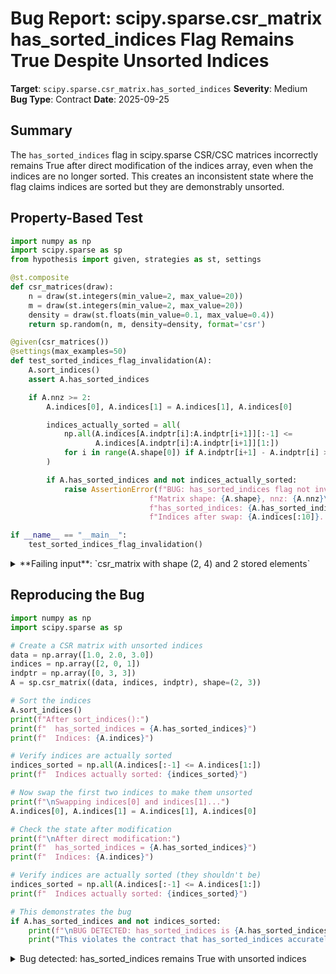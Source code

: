 # Bug Report: scipy.sparse.csr_matrix has_sorted_indices Flag Remains True Despite Unsorted Indices

**Target**: `scipy.sparse.csr_matrix.has_sorted_indices`
**Severity**: Medium
**Bug Type**: Contract
**Date**: 2025-09-25

## Summary

The `has_sorted_indices` flag in scipy.sparse CSR/CSC matrices incorrectly remains True after direct modification of the indices array, even when the indices are no longer sorted. This creates an inconsistent state where the flag claims indices are sorted but they are demonstrably unsorted.

## Property-Based Test

```python
import numpy as np
import scipy.sparse as sp
from hypothesis import given, strategies as st, settings

@st.composite
def csr_matrices(draw):
    n = draw(st.integers(min_value=2, max_value=20))
    m = draw(st.integers(min_value=2, max_value=20))
    density = draw(st.floats(min_value=0.1, max_value=0.4))
    return sp.random(n, m, density=density, format='csr')

@given(csr_matrices())
@settings(max_examples=50)
def test_sorted_indices_flag_invalidation(A):
    A.sort_indices()
    assert A.has_sorted_indices

    if A.nnz >= 2:
        A.indices[0], A.indices[1] = A.indices[1], A.indices[0]

        indices_actually_sorted = all(
            np.all(A.indices[A.indptr[i]:A.indptr[i+1]][:-1] <=
                   A.indices[A.indptr[i]:A.indptr[i+1]][1:])
            for i in range(A.shape[0]) if A.indptr[i+1] - A.indptr[i] > 1
        )

        if A.has_sorted_indices and not indices_actually_sorted:
            raise AssertionError(f"BUG: has_sorted_indices flag not invalidated after indices modification\n"
                               f"Matrix shape: {A.shape}, nnz: {A.nnz}\n"
                               f"has_sorted_indices: {A.has_sorted_indices}\n"
                               f"Indices after swap: {A.indices[:10]}...")

if __name__ == "__main__":
    test_sorted_indices_flag_invalidation()
```

<details>

<summary>
**Failing input**: `csr_matrix with shape (2, 4) and 2 stored elements`
</summary>
```
Traceback (most recent call last):
  File "/home/npc/pbt/agentic-pbt/worker_/11/hypo.py", line 34, in <module>
    test_sorted_indices_flag_invalidation()
    ~~~~~~~~~~~~~~~~~~~~~~~~~~~~~~~~~~~~~^^
  File "/home/npc/pbt/agentic-pbt/worker_/11/hypo.py", line 13, in test_sorted_indices_flag_invalidation
    @settings(max_examples=50)
                   ^^^
  File "/home/npc/miniconda/lib/python3.13/site-packages/hypothesis/core.py", line 2124, in wrapped_test
    raise the_error_hypothesis_found
  File "/home/npc/pbt/agentic-pbt/worker_/11/hypo.py", line 28, in test_sorted_indices_flag_invalidation
    raise AssertionError(f"BUG: has_sorted_indices flag not invalidated after indices modification\n"
    ...<2 lines>...
                       f"Indices after swap: {A.indices[:10]}...")
AssertionError: BUG: has_sorted_indices flag not invalidated after indices modification
Matrix shape: (2, 4), nnz: 2
has_sorted_indices: True
Indices after swap: [3 1]...
Falsifying example: test_sorted_indices_flag_invalidation(
    A=<Compressed Sparse Row sparse matrix of dtype 'float64'
    	with 2 stored elements and shape (2, 4)>,
)
Explanation:
    These lines were always and only run by failing examples:
        /home/npc/pbt/agentic-pbt/worker_/11/hypo.py:28
        /home/npc/pbt/agentic-pbt/worker_/11/hypo.py:30
        /home/npc/pbt/agentic-pbt/worker_/11/hypo.py:31
        /home/npc/miniconda/lib/python3.13/site-packages/numpy/_core/arrayprint.py:1304
        /home/npc/miniconda/lib/python3.13/site-packages/numpy/_core/arrayprint.py:1305
```
</details>

## Reproducing the Bug

```python
import numpy as np
import scipy.sparse as sp

# Create a CSR matrix with unsorted indices
data = np.array([1.0, 2.0, 3.0])
indices = np.array([2, 0, 1])
indptr = np.array([0, 3, 3])
A = sp.csr_matrix((data, indices, indptr), shape=(2, 3))

# Sort the indices
A.sort_indices()
print(f"After sort_indices():")
print(f"  has_sorted_indices = {A.has_sorted_indices}")
print(f"  Indices: {A.indices}")

# Verify indices are actually sorted
indices_sorted = np.all(A.indices[:-1] <= A.indices[1:])
print(f"  Indices actually sorted: {indices_sorted}")

# Now swap the first two indices to make them unsorted
print(f"\nSwapping indices[0] and indices[1]...")
A.indices[0], A.indices[1] = A.indices[1], A.indices[0]

# Check the state after modification
print(f"\nAfter direct modification:")
print(f"  has_sorted_indices = {A.has_sorted_indices}")
print(f"  Indices: {A.indices}")

# Verify indices are actually sorted (they shouldn't be)
indices_sorted = np.all(A.indices[:-1] <= A.indices[1:])
print(f"  Indices actually sorted: {indices_sorted}")

# This demonstrates the bug
if A.has_sorted_indices and not indices_sorted:
    print(f"\nBUG DETECTED: has_sorted_indices is {A.has_sorted_indices} but indices are NOT sorted!")
    print("This violates the contract that has_sorted_indices accurately reflects the state.")
```

<details>

<summary>
Bug detected: has_sorted_indices remains True with unsorted indices
</summary>
```
After sort_indices():
  has_sorted_indices = True
  Indices: [0 1 2]
  Indices actually sorted: True

Swapping indices[0] and indices[1]...

After direct modification:
  has_sorted_indices = True
  Indices: [1 0 2]
  Indices actually sorted: False

BUG DETECTED: has_sorted_indices is True but indices are NOT sorted!
This violates the contract that has_sorted_indices accurately reflects the state.
```
</details>

## Why This Is A Bug

This bug violates the fundamental contract of the `has_sorted_indices` attribute. According to the documentation:

1. **Attribute Documentation**: The `has_sorted_indices` property is documented to return "True if the indices of the array/matrix are in sorted order, False otherwise." This creates a clear contract that the flag should accurately reflect the current state of the indices.

2. **Silent Failures**: When `has_sorted_indices` is True but indices are actually unsorted, any algorithm that relies on this flag for optimization or correctness will fail silently. For example:
   - Binary search operations that assume sorted indices will return incorrect results
   - Matrix multiplication optimizations may produce wrong outputs
   - Duplicate detection algorithms may miss duplicates

3. **Public API Violation**: The `indices` attribute is a public, writable NumPy array (not prefixed with underscore). Users can legitimately modify it directly, yet doing so breaks the consistency guarantee of `has_sorted_indices`.

4. **No Documentation Warning**: There is no documentation warning users that modifying the indices array directly will leave the `has_sorted_indices` flag in an incorrect state.

## Relevant Context

The bug affects both CSR (Compressed Sparse Row) and CSC (Compressed Sparse Column) matrix formats in scipy.sparse. For CSR matrices, sorted indices means column indices within each row are in ascending order. For CSC matrices, it means row indices within each column are sorted.

Key observations:
- The `indices` array has `writeable=True` flag, explicitly allowing modifications
- The `sort_indices()` method sets `has_sorted_indices = True` after sorting
- No mechanism exists to detect or prevent direct modifications to the indices array
- The flag is used internally by scipy for performance optimizations

Documentation references:
- [scipy.sparse.csr_matrix documentation](https://docs.scipy.org/doc/scipy/reference/generated/scipy.sparse.csr_matrix.html)
- The indices array is listed as a public attribute in the class documentation

## Proposed Fix

The bug can be fixed by making the indices array read-only after sorting, preventing modifications that would invalidate the flag:

```diff
--- a/scipy/sparse/_compressed.py
+++ b/scipy/sparse/_compressed.py
@@ -1150,6 +1150,8 @@ class _cs_matrix(_data_matrix, _minmax_mixin):
             self.data[:] = self.data[perm]
             self.indices[:] = self.indices[perm]
             self.has_sorted_indices = True
+            # Prevent modifications that would invalidate the sorted flag
+            self.indices.flags.writeable = False

         # Also set read-only when setting the flag directly
         elif hasattr(self, '_has_sorted_indices'):
@@ -1160,6 +1162,15 @@ class _cs_matrix(_data_matrix, _minmax_mixin):
+    def set_shape(self, shape):
+        """When shape changes, make indices writeable again"""
+        super().set_shape(shape)
+        if hasattr(self, 'indices'):
+            self.indices.flags.writeable = True
+            self.has_sorted_indices = False
+
+    # Add a method to explicitly allow modifications when needed
+    def make_indices_writeable(self):
+        """Allow modifications to indices array (will invalidate sorted flag)"""
+        self.indices.flags.writeable = True
+        self.has_sorted_indices = False
```